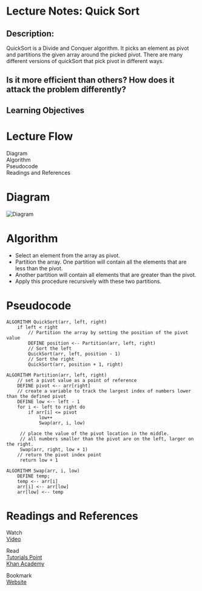 # Lecture Notes: Quick Sort

## Description:
 QuickSort is a Divide and Conquer algorithm. It picks an element as pivot and partitions the given array around the picked pivot. There are many different versions of quickSort that pick pivot in different ways.


## Is it more efficient than others? How does it attack the problem differently?

<!-- Insertion sort is the simplest and efficient sorting algorithm for a small array -->


## Learning Objectives
<!-- The baiscs of Insertion sort  -->

# Lecture Flow
Diagram<br />
Algorithm<br />
Pseudocode<br />
Readings and References

# Diagram
![Diagram](https://qnaplus.com/wp-content/uploads/2017/05/quick_sort.png)

# Algorithm
* Select an element from the array as pivot.
* Partition the array. One partition will contain all the elements that are less than the pivot. 
* Another partition will contain all elements that are greater than the pivot.
* Apply this procedure recursively with these two partitions.


# Pseudocode
```
ALGORITHM QuickSort(arr, left, right)
    if left < right
        // Partition the array by setting the position of the pivot value 
        DEFINE position <-- Partition(arr, left, right)
        // Sort the left
        QuickSort(arr, left, position - 1)
        // Sort the right
        QuickSort(arr, position + 1, right)

ALGORITHM Partition(arr, left, right)
    // set a pivot value as a point of reference
    DEFINE pivot <-- arr[right]
    // create a variable to track the largest index of numbers lower than the defined pivot
    DEFINE low <-- left - 1
    for i <- left to right do
        if arr[i] <= pivot
            low++
            Swap(arr, i, low)

     // place the value of the pivot location in the middle.
     // all numbers smaller than the pivot are on the left, larger on the right. 
     Swap(arr, right, low + 1)
    // return the pivot index point
     return low + 1

ALGORITHM Swap(arr, i, low)
    DEFINE temp;
    temp <-- arr[i]
    arr[i] <-- arr[low]
    arr[low] <-- temp

```

# Readings and References
Watch</br>
[Video](https://youtu.be/V6pF0Lr5Ykc)

Read</br>
[Tutorials Point](https://www.tutorialspoint.com/data_structures_algorithms/quick_sort_algorithm.htm)</br>
[Khan Academy](https://www.khanacademy.org/computing/computer-science/algorithms/quick-sort/a/overview-of-quicksort)

Bookmark</br>
[Website]()